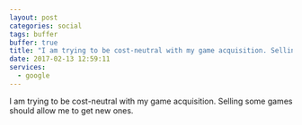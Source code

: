 ```yaml
---
layout: post
categories: social
tags: buffer
buffer: true
title: "I am trying to be cost-neutral with my game acquisition. Selling some games should allow me to get new ones."
date: 2017-02-13 12:59:11
services: 
  - google
---
```

I am trying to be cost-neutral with my game acquisition. Selling some games should allow me to get new ones.
